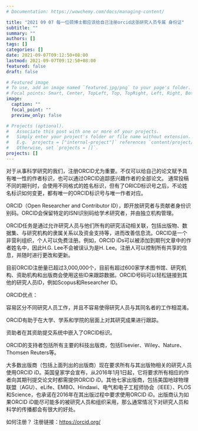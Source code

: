 ```yaml
---
# Documentation: https://wowchemy.com/docs/managing-content/

title: "2021 09 07 每一位硕博士都应该给自己注册orcid这张研究人员专属 身份证"
subtitle: ""
summary: ""
authors: []
tags: []
categories: []
date: 2021-09-07T09:12:50+08:00
lastmod: 2021-09-07T09:12:50+08:00
featured: false
draft: false

# Featured image
# To use, add an image named `featured.jpg/png` to your page's folder.
# Focal points: Smart, Center, TopLeft, Top, TopRight, Left, Right, BottomLeft, Bottom, BottomRight.
image:
  caption: ""
  focal_point: ""
  preview_only: false

# Projects (optional).
#   Associate this post with one or more of your projects.
#   Simply enter your project's folder or file name without extension.
#   E.g. `projects = ["internal-project"]` references `content/project/deep-learning/index.md`.
#   Otherwise, set `projects = []`.
projects: []
---
```

对于从事科学研究的我们，注册ORCID尤为重要。不仅可以给自己的论文赋予具有唯一性的作者标识，也可以通过ORCID追踪感兴趣作者的全部论文。
 通常投稿不同的期刊时，会使用不同格式的姓名标识，但有了ORICD标识号之后，不论姓名标识如何变更，都有唯一的ORCID标识号与唯一作者对应。
 
 ORCID（Open Researcher and Contributor ID），即开放研究者与贡献者身份识别码。ORCID会保留特定的ISNI识别码给学术研究者，并由独立机构管理。

ORCID任务是通过允许研究人员与他们所有的研究活动相关联，包括出版物、数据集、与研究机构的隶属关系以及资金支持等，进而改善信息流。ORCID是一个非营利组织，个人可以免费注册。例如，ORCID iDs可以被添加到期刊文章中的作者姓名中，因此H.G. Lee不会被误认为是H. Lee。注册人可以控制所有共享的信息，并随时进行更改和更新。

目前ORCID注册量已超过3,000,000个，目前有超过600家学术图书馆、研究机构、资助机构和出版商会使用这些ID来跟踪数据。ORCID号码可以轻松链接到其他的研究人员ID，例如Scopus和Researcher ID。

ORCID优点：

容易区分不同研究人员工作，并且不容易使得研究人员与其同名者的工作相混淆。

ORCID有助于在大学、学系和学院的层面上对其研究成果进行跟踪。

资助者在其资助提交系统中嵌入了ORCID标识。

ORCID的支持者包括所有主要的科技出版商，包括Elsevier、Wiley、Nature、Thomsen Reuters等。

大多数出版商（包括上面列出的出版商）现在要求所有与其出版物相关的研究人员使用ORCID iD。英国皇家学会宣布，从2016年1月1日起，它将要求所有相应的作者向其期刊提交论文时都需提供ORCID iD。其他七家出版商，包括美国地球物理联盟（AGU）、eLife、EMBO、Hindawi、电气和电子工程师协会（IEEE）、PLOS和Science，也承诺在2016年在其出版过程中要求使用ORCID iD。出版商认为如果ORCID iD能尽可能多的被研究人员和组织采用，那么通常情况下对研究人员和科学的传播都会有很大的好处。

如何注册？
注册链接：https://orcid.org/